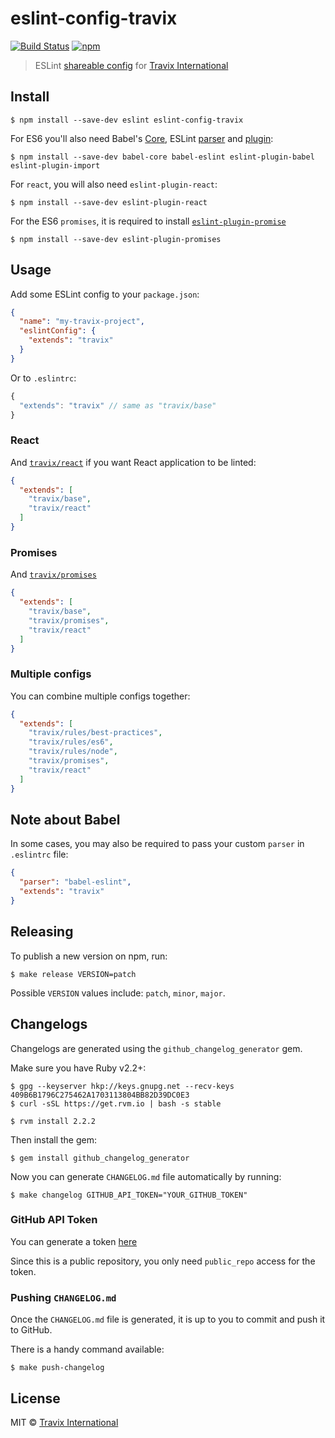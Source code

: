 # eslint-config-travix

[![Build Status](https://img.shields.io/travis/Travix-International/eslint-config-travix/master.svg)](http://travis-ci.org/Travix-International/eslint-config-travix) [![npm](https://img.shields.io/npm/v/eslint-config-travix.svg)](https://www.npmjs.com/package/eslint-config-travix)

> ESLint [shareable config](http://eslint.org/docs/developer-guide/shareable-configs.html) for [Travix International](https://travix.com)


## Install

```
$ npm install --save-dev eslint eslint-config-travix
```

For ES6 you'll also need Babel's [Core](https://www.npmjs.com/package/babel-core), ESLint [parser](https://github.com/babel/babel-eslint)
and [plugin](https://github.com/babel/eslint-plugin-babel):

```
$ npm install --save-dev babel-core babel-eslint eslint-plugin-babel eslint-plugin-import
```

For `react`, you will also need `eslint-plugin-react`:

```
$ npm install --save-dev eslint-plugin-react
```

For the ES6 `promises`, it is required to install [`eslint-plugin-promise`](https://github.com/xjamundx/eslint-plugin-promise)

```
$ npm install --save-dev eslint-plugin-promises
```

## Usage

Add some ESLint config to your `package.json`:

```json
{
  "name": "my-travix-project",
  "eslintConfig": {
    "extends": "travix"
  }
}
```

Or to `.eslintrc`:

```js
{
  "extends": "travix" // same as "travix/base"
}
```

### React

And [`travix/react`](react.js) if you want React application to be linted:

```json
{
  "extends": [
    "travix/base",
    "travix/react"
  ]
}
```

### Promises

And [`travix/promises`](promises.js)

```json
{
  "extends": [
    "travix/base",
    "travix/promises",
    "travix/react"
  ]
}
```

### Multiple configs

You can combine multiple configs together:

```json
{
  "extends": [
    "travix/rules/best-practices",
    "travix/rules/es6",
    "travix/rules/node",
    "travix/promises",
    "travix/react"
  ]
}
```

## Note about Babel

In some cases, you may also be required to pass your custom `parser` in `.eslintrc` file:

```json
{
  "parser": "babel-eslint",
  "extends": "travix"
}
```

## Releasing

To publish a new version on npm, run:

```
$ make release VERSION=patch
```

Possible `VERSION` values include: `patch`, `minor`, `major`.

## Changelogs

Changelogs are generated using the `github_changelog_generator` gem.

Make sure you have Ruby v2.2+:

```
$ gpg --keyserver hkp://keys.gnupg.net --recv-keys 409B6B1796C275462A1703113804BB82D39DC0E3
$ curl -sSL https://get.rvm.io | bash -s stable

$ rvm install 2.2.2
```

Then install the gem:

```
$ gem install github_changelog_generator
```

Now you can generate `CHANGELOG.md` file automatically by running:

```
$ make changelog GITHUB_API_TOKEN="YOUR_GITHUB_TOKEN"
```

### GitHub API Token

You can generate a token [here](https://github.com/settings/tokens/new?description=GitHub%20Changelog%20Generator%20token)

Since this is a public repository, you only need `public_repo` access for the token.

### Pushing `CHANGELOG.md`

Once the `CHANGELOG.md` file is generated, it is up to you to commit and push it to GitHub.

There is a handy command available:

```
$ make push-changelog
```

## License

MIT © [Travix International](https://travix.com)
